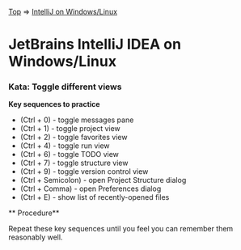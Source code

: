[Top](README.md) => [IntelliJ on Windows/Linux](ij-win-lin.md)

# JetBrains IntelliJ IDEA on Windows/Linux

### Kata: Toggle different views

**Key sequences to practice**

- (Ctrl + 0) - toggle messages pane
- (Ctrl + 1) - toggle project view
- (Ctrl + 2) - toggle favorites view
- (Ctrl + 4) - toggle run view
- (Ctrl + 6) - toggle TODO view
- (Ctrl + 7) - toggle structure view
- (Ctrl + 9) - toggle version control view
- (Ctrl + Semicolon) - open Project Structure dialog
- (Ctrl + Comma) - open Preferences dialog
- (Ctrl + E) - show list of recently-opened files

** Procedure**

Repeat these key sequences until you feel you can remember them reasonably well.

